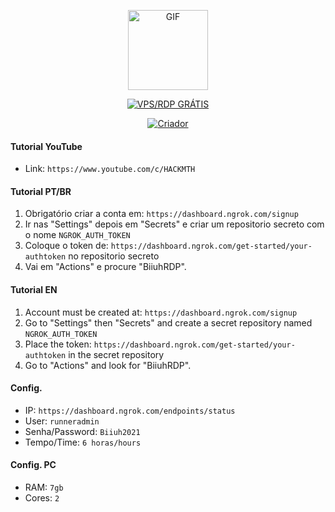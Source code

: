 <p align="center">
<img src="https://media.giphy.com/media/4dM1U76aAQ3dbE6bc3/giphy.gif" alt="GIF" width="128" height="128"/>
</p>
<p align="center">
<a href="#"><img title="VPS/RDP GRÁTIS" src="https://img.shields.io/badge/VPS/RDP GRÁTIS-green?colorA=%23ff0000&colorB=%23017e40&style=for-the-badge"></a>
</p>
<p align="center">
<a href="https://github.com/Biiuh"><img title="Criador" src="https://img.shields.io/badge/Criador-BiiuhYT-orange.svg?style=for-the-badge&logo=github"></a>
</p>


#### Tutorial YouTube

* Link: `https://www.youtube.com/c/HACKMTH`

#### Tutorial PT/BR
1. Obrigatório criar a conta em: `https://dashboard.ngrok.com/signup`
2. Ir nas "Settings" depois em "Secrets" e criar um repositorio secreto com o nome `NGROK_AUTH_TOKEN`
3. Coloque o token de: `https://dashboard.ngrok.com/get-started/your-authtoken` no repositorio secreto
4. Vai em "Actions" e procure "BiiuhRDP".

#### Tutorial EN
1. Account must be created at: `https://dashboard.ngrok.com/signup`
2. Go to "Settings" then "Secrets" and create a secret repository named `NGROK_AUTH_TOKEN`
3. Place the token: `https://dashboard.ngrok.com/get-started/your-authtoken` in the secret repository
4. Go to "Actions" and look for "BiiuhRDP".

#### Config.
- IP: `https://dashboard.ngrok.com/endpoints/status`
- User: `runneradmin`
- Senha/Password: `Biiuh2021`
- Tempo/Time: `6 horas/hours`

#### Config. PC
- RAM: `7gb`
- Cores: `2`
